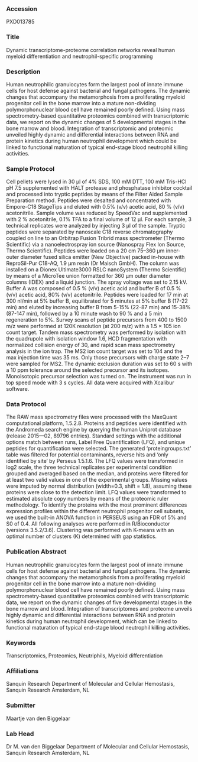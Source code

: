 ### Accession
PXD013785

### Title
Dynamic transcriptome-proteome correlation networks reveal human myeloid differentiation and neutrophil-specific programming

### Description
Human neutrophilic granulocytes form the largest pool of innate immune cells for host defense against bacterial and fungal pathogens. The dynamic changes that accompany the metamorphosis from a proliferating myeloid progenitor cell in the bone marrow into a mature non-dividing polymorphonuclear blood cell have remained poorly defined. Using mass spectrometry-based quantitative proteomics combined with transcriptomic data, we report on the dynamic changes of 5 developmental stages in the bone marrow and blood. Integration of transcriptomic and proteomic unveiled highly dynamic and differential interactions between RNA and protein kinetics during human neutrophil development which could be linked to functional maturation of typical end-stage blood neutrophil killing activities.

### Sample Protocol
Cell pellets were lysed in 30 μl of 4% SDS, 100 mM DTT, 100 mM Tris-HCl pH 7.5 supplemented with HALT protease and phosphatase inhibitor cocktail  and processed into tryptic peptides by means of the Filter Aided Sample Preparation method. Peptides were desalted and concentrated with Empore-C18 StageTips and eluted with 0.5% (v/v) acetic acid, 80 % (v/v) acetonitrile. Sample volume was reduced by SpeedVac and supplemented with 2 % acetonitrile, 0.1% TFA to a final volume of 12 μl. For each sample, 3 technical replicates were analyzed by injecting 3 μl of the sample. Tryptic peptides were separated by nanoscale C18 reverse chromatography coupled on line to an Orbitrap Fusion Tribrid mass spectrometer (Thermo Scientific) via a nanoelectrospray ion source (Nanospray Flex Ion Source, Thermo Scientific). Peptides were loaded on a 20 cm 75–360 µm inner-outer diameter fused silica emitter (New Objective) packed in-house with ReproSil-Pur C18-AQ, 1.9 μm resin (Dr Maisch GmbH). The column was installed on a Dionex Ultimate3000 RSLC nanoSystem (Thermo Scientific) by means of a MicroTee union formatted for 360 μm outer diameter columns (IDEX) and a liquid junction. The spray voltage was set to 2.15 kV. Buffer A was composed of 0.5 % (v/v) acetic acid and buffer B of 0.5 % (v/v) acetic acid, 80% (v/v) acetonitrile. Peptides were loaded for 17 min at 300 nl/min at 5% buffer B, equilibrated for 5 minutes at 5% buffer B (17-22 min) and eluted by increasing buffer B from 5-15% (22-87 min) and 15-38% (87-147 min), followed by a 10 minute wash to 90 % and a 5 min regeneration to 5%. Survey scans of peptide precursors from 400 to 1500 m/z were performed at 120K resolution (at 200 m/z) with a 1.5 × 105 ion count target. Tandem mass spectrometry was performed by isolation with the quadrupole with isolation window 1.6, HCD fragmentation with normalized collision energy of 30, and rapid scan mass spectrometry analysis in the ion trap. The MS2 ion count target was set to 104 and the max injection time was 35 ms. Only those precursors with charge state 2–7 were sampled for MS2. The dynamic exclusion duration was set to 60 s with a 10 ppm tolerance around the selected precursor and its isotopes. Monoisotopic precursor selection was turned on. The instrument was run in top speed mode with 3 s cycles. All data were acquired with Xcalibur software.

### Data Protocol
The RAW mass spectrometry files were processed with the MaxQuant computational platform, 1.5.2.8. Proteins and peptides were identified with the Andromeda search engine by querying the human Uniprot database (release 2015—02, 89796 entries). Standard settings with the additional options match between runs, Label Free Quantification (LFQ), and unique peptides for quantification were selected. The generated ‘proteingroups.txt’ table was filtered for potential contaminants, reverse hits and ‘only identified by site’ by Perseus 1.5.1.6. The LFQ values were transformed in log2 scale, the three technical replicates per experimental condition grouped and averaged based on the median, and proteins were filtered for at least two valid values in one of the experimental groups. Missing values were imputed by normal distribution (width=0.3, shift = 1.8), assuming these proteins were close to the detection limit. LFQ values were transformed to estimated absolute copy numbers by means of the proteomic ruler methodology. To identify the proteins with the most prominent differences expression profiles within the different neutrophil progenitor cell subsets, we used the built-in ANOVA function in PERSEUS using an FDR of 5% and S0 of 0.4. All following analyses were performed in R/Bioconductor (versions 3.5.2/3.6). Clustering was performed with K-means with an optimal number of clusters (K) determined with gap statistics.

### Publication Abstract
Human neutrophilic granulocytes form the largest pool of innate immune cells for host defense against bacterial and fungal pathogens. The dynamic changes that accompany the metamorphosis from a proliferating myeloid progenitor cell in the bone marrow into a mature non-dividing polymorphonuclear blood cell have remained poorly defined. Using mass spectrometry-based quantitative proteomics combined with transcriptomic data, we report on the dynamic changes of five developmental stages in the bone marrow and blood. Integration of transcriptomes and proteome unveils highly dynamic and differential interactions between RNA and protein kinetics during human neutrophil development, which can be linked to functional maturation of typical end-stage blood neutrophil killing activities.

### Keywords
Transcriptomics, Proteomics, Neutriphils, Myeloid differentiation

### Affiliations
Sanquin Research
Department of Molecular and Cellular Hemostasis, Sanquin Research Amsterdam, NL

### Submitter
Maartje van den Biggelaar

### Lab Head
Dr M. van den Biggelaar
Department of Molecular and Cellular Hemostasis, Sanquin Research Amsterdam, NL


